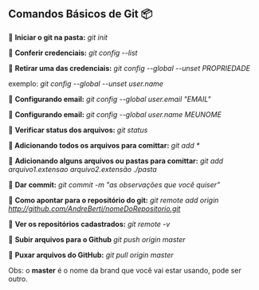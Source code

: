 ## Comandos Básicos de Git :package:

:beginner: **Iniciar o git na pasta:**   _git init_ 

:beginner: **Conferir credenciais:**   _git config --list_ 

:beginner: **Retirar uma das credenciais:**   _git config --global --unset PROPRIEDADE_ 

exemplo: _git config --global --unset user.name_

:beginner: **Configurando email:**   _git config --global user.email "EMAIL"_ 

:beginner: **Configurando email:**   _git config --global user.name MEUNOME_ 

:beginner: **Verificar status dos arquivos:**   _git status_ 

**:beginner: Adicionando todos os arquivos para comittar:**   _git add *_ 

:beginner: **Adicionando alguns arquivos ou pastas para  comittar:**   _git add arquivo1.extensao arquivo2.extensão ./pasta_ 

:beginner: **Dar commit:**   _git commit  -m "as observações que você quiser"_ 

:beginner: **Como apontar para o repositório do git:**   _git remote add origin http://github.com/AndreBerti/nomeDoRepositorio.git_

:beginner: **Ver os repositórios cadastrados:**   _git remote -v_

:beginner: **Subir arquivos para o Github**   _git push origin master_

:beginner: **Puxar arquivos do GitHub:**   _git pull origin master_

Obs: o **master** é o nome da brand que você vai estar usando, pode ser outro.

